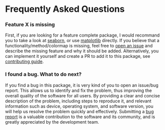 # Frequently Asked Questions

### Feature X is missing
First, if you are looking for a feature complete package, I would recommand you to take a look at [seaborn](https://seaborn.pydata.org/), or use [matplotlib](https://matplotlib.or) directly. If you believe that a functionality/method/colormap is missing, feel free to [open an issue](https://github.com/braniii/prettypyplot/issues) and describe the missing feature and why it should be added. Alternatively, you can implement it yourself and create a PR to add it to this package, see [contributing guide](../contributing).


### I found a bug. What to do next?
If you find a bug in this package, it is very kind of you to open an issue/bug report. This allows us to identify and fix the problem, thus improving the overall quality of the software for all users. By providing a clear and concise description of the problem, including steps to reproduce it, and relevant information such as device, operating system, and software version, you will help us resolve the problem quickly and effectively. Submitting a [bug report](https://github.com/braniii/prettypyplot/issues) is a valuable contribution to the software and its community, and is greatly appreciated by the development team.
